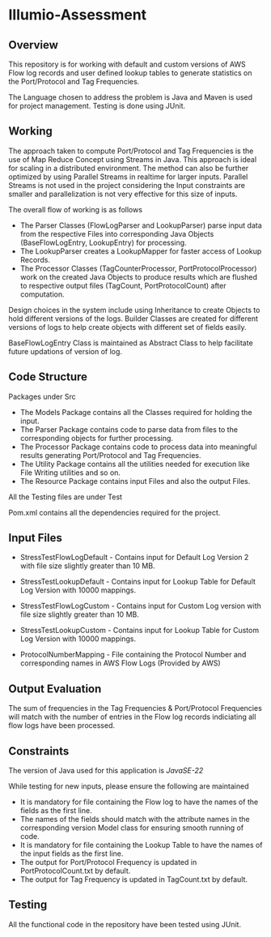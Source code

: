 # Illumio-Assessment

## Overview

This repository is for working with default and custom versions of AWS Flow log records and user defined lookup tables to generate statistics on the Port/Protocol and Tag Frequencies.

The Language chosen to address the problem is Java and Maven is used for project management. 
Testing is done using JUnit.

## Working

The approach taken to compute Port/Protocol and Tag Frequencies is the use of Map Reduce Concept using Streams in Java. This approach is ideal for scaling in a distributed environment. The method can also be further optimized by using Parallel Streams in realtime for larger inputs. Parallel Streams is not used in the project considering the Input constraints are smaller and parallelization is not very effective for this size of inputs.

The overall flow of working is as follows
- The Parser Classes (FlowLogParser and LookupParser) parse input data from the respective Files into corresponding Java Objects (BaseFlowLogEntry, LookupEntry) for processing.
- The LookupParser creates a LookupMapper for faster access of Lookup Records.
- The Processor Classes (TagCounterProcessor, PortProtocolProcessor) work on the created Java Objects to produce results which are flushed to respective output files (TagCount, PortProtocolCount) after computation.


Design choices in the system include using Inheritance to create Objects to hold different versions of the logs.
Builder Classes are created for different versions of logs to help create objects with different set of fields easily.

BaseFlowLogEntry Class is maintained as Abstract Class to help facilitate future updations of version of log.

## Code Structure

Packages under Src
- The Models Package contains all the Classes required for holding the input.
- The Parser Package contains code to parse data from files to the corresponding objects for further processing.
- The Processor Package contains code to process data into meaningful results generating Port/Protocol and Tag Frequencies.
- The Utility Package contains all the utilities needed for execution like File Writing utilities and so on.
- The Resource Package contains input Files and also the output Files.

All the Testing files are under Test

Pom.xml contains all the dependencies required for the project.

## Input Files

- StressTestFlowLogDefault - Contains input for Default Log Version 2 with file size slightly greater than 10 MB.
- StressTestLookupDefault - Contains input for Lookup Table for Default Log Version with 10000 mappings.
- StressTestFlowLogCustom - Contains input for Custom Log version with file size slightly greater than 10 MB.
- StressTestLookupCustom - Contains input for Lookup Table for Custom Log Version with 10000 mappings.

- ProtocolNumberMapping - File containing the Protocol Number and corresponding names in AWS Flow Logs (Provided by AWS)

## Output Evaluation

The sum of frequencies in the Tag Frequencies & Port/Protocol Frequencies will match with the number of entries in the Flow log records indiciating all flow logs have been processed.

## Constraints

The version of Java used for this application is *JavaSE-22* 

While testing for new inputs, please ensure the following are maintained

- It is mandatory for file containing the Flow log to have the names of the fields as the first line.
- The names of the fields should match with the attribute names in the corresponding version Model class for ensuring smooth running of code.
- It is mandatory for file containing the Lookup Table to have the names of the input fields as the first line.
- The output for Port/Protocol Frequency is updated in PortProtocolCount.txt by default. 
- The output for Tag Frequency is updated in TagCount.txt by default.

## Testing

All the functional code in the repository have been tested using JUnit.
